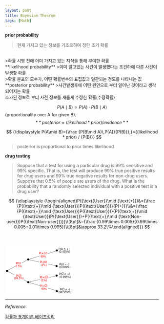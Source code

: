 ```yaml
---
layout: post
title: Bayesian Theorem
tags: [Math]
---
```


**prior probability**
>현재 가지고 있는 정보를 기초로하여 정한 초기 확률
<br/>
>확률 시행 전에 이미 가지고 있는 지식을 통해 부여한 확률
<br/>
**likelihood probability**
>이미 알고있는 사건이 발생했다는 조건하에 다른 사건이 발생할 확률
<br/>
>확률 분포의 모수가, 어떤 확률변수의 표집값과 일관되는 정도를 나타내는 값
<br/>
**posterior probability**
>사건발생후에 어떤 원인으로 부터 일어난 것이라고 생각되어지는 확률
<br/>
추가된 정보로 부터 사전 정보를 새롭게 수정한 확률(수정확률)
<br/>

$$
{\displaystyle P(A\mid B)\propto P(A)\cdot P(B\mid A)}
$$
(proportionality over A for given B).
<br/>
$$
**posterior = (likelihood * prior) / evidence**
$$

$$
{\displaystyle P(A\mid B)={\frac {P(B\mid A)\,P(A)}{P(B)}},}={(likelihood * prior) / {P(B)}}
$$
>posterior is proportional to prior times likelihood

**drug testing**
>Suppose that a test for using a particular drug is 99% sensitive and 99% specific. That is, the test will produce 99% true positive results for drug users and 99% true negative results for non-drug users. Suppose that 0.5% of people are users of the drug. What is the probability that a randomly selected individual with a positive test is a drug user?

$$
{\displaystyle {\begin{aligned}P({\text{User}}\mid {\text{+}})&={\frac {P({\text{+}}\mid {\text{User}})P({\text{User}})}{P(+)}}\\&={\frac {P({\text{+}}\mid {\text{User}})P({\text{User}})}{P({\text{+}}\mid {\text{User}})P({\text{User}})+P({\text{+}}\mid {\text{Non-user}})P({\text{Non-user}})}}\\[8pt]&={\frac {0.99\times 0.005}{0.99\times 0.005+0.01\times 0.995}}\\[8pt]&\approx 33.2\%\end{aligned}}}
$$
<br/>
<br/>

![alt text](/assets/img/bayes_ex.png)


***
*Reference*

[확률과 통계이론 베이즈정리](http://j1w2k3.tistory.com/1009)
